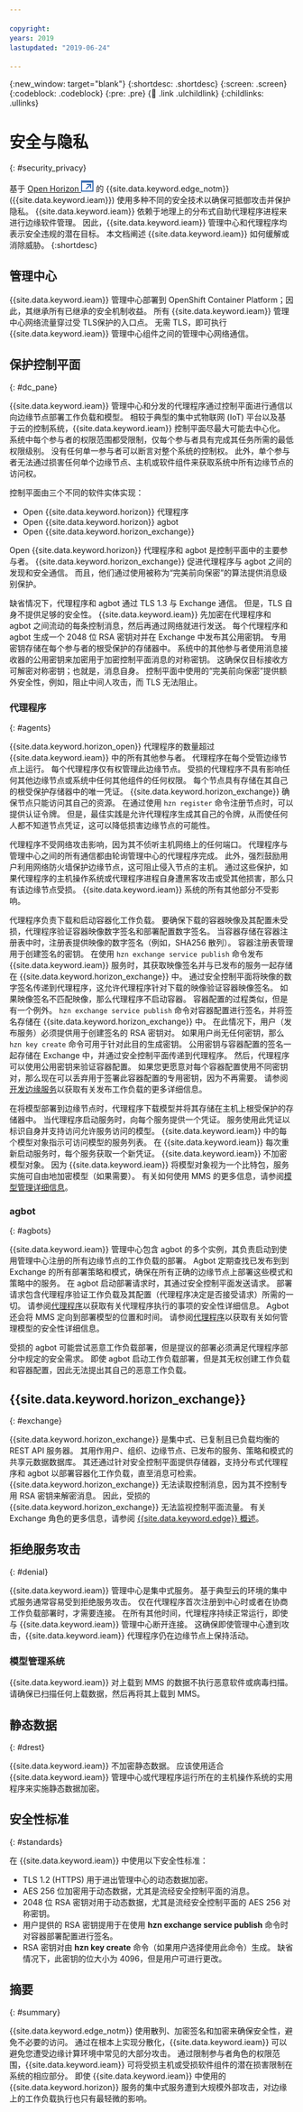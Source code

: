 ```yaml
---

copyright:
years: 2019
lastupdated: "2019-06-24"
 
---
```


{:new_window: target="blank"}
{:shortdesc: .shortdesc}
{:screen: .screen}
{:codeblock: .codeblock}
{:pre: .pre}
{:child: .link .ulchildlink}
{:childlinks: .ullinks}

# 安全与隐私
{: #security_privacy}

基于 [Open Horizon ![在新选项卡中打开](../images/icons/launch-glyph.svg "在新选项卡中打开")](https://github.com/open-horizon) 的 {{site.data.keyword.edge_notm}} ({{site.data.keyword.ieam}}) 使用多种不同的安全技术以确保可抵御攻击并保护隐私。 {{site.data.keyword.ieam}} 依赖于地理上的分布式自助代理程序进程来进行边缘软件管理。 因此，{{site.data.keyword.ieam}} 管理中心和代理程序均表示安全违规的潜在目标。 本文档阐述 {{site.data.keyword.ieam}} 如何缓解或消除威胁。
{:shortdesc}

## 管理中心
{{site.data.keyword.ieam}} 管理中心部署到 OpenShift Container Platform；因此，其继承所有已继承的安全机制收益。 所有 {{site.data.keyword.ieam}} 管理中心网络流量穿过受 TLS保护的入口点。 无需 TLS，即可执行 {{site.data.keyword.ieam}} 管理中心组件之间的管理中心网络通信。

## 保护控制平面
{: #dc_pane}

{{site.data.keyword.ieam}} 管理中心和分发的代理程序通过控制平面进行通信以向边缘节点部署工作负载和模型。 相较于典型的集中式物联网 (IoT) 平台以及基于云的控制系统，{{site.data.keyword.ieam}} 控制平面尽最大可能去中心化。 系统中每个参与者的权限范围都受限制，仅每个参与者具有完成其任务所需的最低权限级别。 没有任何单一参与者可以断言对整个系统的控制权。 此外，单个参与者无法通过损害任何单个边缘节点、主机或软件组件来获取系统中所有边缘节点的访问权。

控制平面由三个不同的软件实体实现：
* Open {{site.data.keyword.horizon}} 代理程序
* Open {{site.data.keyword.horizon}} agbot
* Open {{site.data.keyword.horizon_exchange}}

Open {{site.data.keyword.horizon}} 代理程序和 agbot 是控制平面中的主要参与者。 {{site.data.keyword.horizon_exchange}} 促进代理程序与 agbot 之间的发现和安全通信。 而且，他们通过使用被称为“完美前向保密”的算法提供消息级别保护。

缺省情况下，代理程序和 agbot 通过 TLS 1.3 与 Exchange 通信。 但是，TLS 自身不提供足够的安全性。 {{site.data.keyword.ieam}} 先加密在代理程序和 agbot 之间流动的每条控制消息，然后再通过网络就进行发送。 每个代理程序和 agbot 生成一个 2048 位 RSA 密钥对并在 Exchange 中发布其公用密钥。 专用密钥存储在每个参与者的根受保护的存储器中。 系统中的其他参与者使用消息接收器的公用密钥来加密用于加密控制平面消息的对称密钥。 这确保仅目标接收方可解密对称密钥；也就是，消息自身。 控制平面中使用的“完美前向保密”提供额外安全性，例如，阻止中间人攻击，而 TLS 无法阻止。

### 代理程序
{: #agents}

{{site.data.keyword.horizon_open}} 代理程序的数量超过 {{site.data.keyword.ieam}} 中的所有其他参与者。 代理程序在每个受管边缘节点上运行。 每个代理程序仅有权管理此边缘节点。 受损的代理程序不具有影响任何其他边缘节点或系统中任何其他组件的任何权限。 每个节点具有存储在其自己的根受保护存储器中的唯一凭证。 {{site.data.keyword.horizon_exchange}} 确保节点只能访问其自己的资源。 在通过使用 `hzn register` 命令注册节点时，可以提供认证令牌。 但是，最佳实践是允许代理程序生成其自己的令牌，从而使任何人都不知道节点凭证，这可以降低损害边缘节点的可能性。

代理程序不受网络攻击影响，因为其不侦听主机网络上的任何端口。 代理程序与管理中心之间的所有通信都由轮询管理中心的代理程序完成。 此外，强烈鼓励用户利用网络防火墙保护边缘节点，这可阻止侵入节点的主机。 通过这些保护，如果代理程序的主机操作系统或代理程序进程自身遭黑客攻击或受其他损害，那么只有该边缘节点受损。 {{site.data.keyword.ieam}} 系统的所有其他部分不受影响。

代理程序负责下载和启动容器化工作负载。 要确保下载的容器映像及其配置未受损，代理程序验证容器映像数字签名和部署配置数字签名。 当容器存储在容器注册表中时，注册表提供映像的数字签名（例如，SHA256 散列）。 容器注册表管理用于创建签名的密钥。 在使用 `hzn exchange service publish` 命令发布 {{site.data.keyword.ieam}} 服务时，其获取映像签名并与已发布的服务一起存储在 {{site.data.keyword.horizon_exchange}} 中。 通过安全控制平面将映像的数字签名传递到代理程序，这允许代理程序针对下载的映像验证容器映像签名。 如果映像签名不匹配映像，那么代理程序不启动容器。 容器配置的过程类似，但是有一个例外。 `hzn exchange service publish` 命令对容器配置进行签名，并将签名存储在 {{site.data.keyword.horizon_exchange}} 中。 在此情况下，用户（发布服务）必须提供用于创建签名的 RSA 密钥对。 如果用户尚无任何密钥，那么 `hzn key create` 命令可用于针对此目的生成密钥。 公用密钥与容器配置的签名一起存储在 Exchange 中，并通过安全控制平面传递到代理程序。 然后，代理程序可以使用公用密钥来验证容器配置。 如果您更愿意对每个容器配置使用不同密钥对，那么现在可以丢弃用于签署此容器配置的专用密钥，因为不再需要。 请参阅[开发边缘服务](../developing/developing_edge_services.md)以获取有关发布工作负载的更多详细信息。

在将模型部署到边缘节点时，代理程序下载模型并将其存储在主机上根受保护的存储器中。 当代理程序启动服务时，向每个服务提供一个凭证。 服务使用此凭证以标识自身并支持访问允许服务访问的模型。 {{site.data.keyword.ieam}} 中的每个模型对象指示可访问模型的服务列表。 在 {{site.data.keyword.ieam}} 每次重新启动服务时，每个服务获取一个新凭证。 {{site.data.keyword.ieam}} 不加密模型对象。 因为 {{site.data.keyword.ieam}} 将模型对象视为一个比特包，服务实施可自由地加密模型（如果需要）。 有关如何使用 MMS 的更多信息，请参阅[模型管理详细信息](../developing/model_management_details.md)。

### agbot
{: #agbots}

{{site.data.keyword.ieam}} 管理中心包含 agbot 的多个实例，其负责启动到使用管理中心注册的所有边缘节点的工作负载的部署。 Agbot 定期查找已发布到到 Exchange 的所有部署策略和模式，确保在所有正确的边缘节点上部署这些模式和策略中的服务。 在 agbot 启动部署请求时，其通过安全控制平面发送请求。 部署请求包含代理程序验证工作负载及其配置（代理程序决定是否接受请求）所需的一切。 请参阅[代理程序](security_privacy.md#agents)以获取有关代理程序执行的事项的安全性详细信息。 Agbot 还会将 MMS 定向到部署模型的位置和时间。 请参阅[代理程序](security_privacy.md#agents)以获取有关如何管理模型的安全性详细信息。

受损的 agbot 可能尝试恶意工作负载部署，但是提议的部署必须满足代理程序部分中规定的安全需求。 即使 agbot 启动工作负载部署，但是其无权创建工作负载和容器配置，因此无法提出其自己的恶意工作负载。

## {{site.data.keyword.horizon_exchange}}
{: #exchange}

{{site.data.keyword.horizon_exchange}} 是集中式、已复制且已负载均衡的 REST API 服务器。 其用作用户、组织、边缘节点、已发布的服务、策略和模式的共享元数据数据库。 其还通过针对安全控制平面提供存储器，支持分布式代理程序和 agbot 以部署容器化工作负载，直至消息可检索。 {{site.data.keyword.horizon_exchange}} 无法读取控制消息，因为其不控制专用 RSA 密钥来解密消息。 因此，受损的 {{site.data.keyword.horizon_exchange}} 无法监视控制平面流量。 有关 Exchange 角色的更多信息，请参阅 [{{site.data.keyword.edge}} 概述](../getting_started/overview_ieam.md)。

## 拒绝服务攻击
{: #denial}

{{site.data.keyword.ieam}} 管理中心是集中式服务。 基于典型云的环境的集中式服务通常容易受到拒绝服务攻击。 仅在代理程序首次注册到中心时或者在协商工作负载部署时，才需要连接。 在所有其他时间，代理程序持续正常运行，即使与 {{site.data.keyword.ieam}} 管理中心断开连接。  这确保即使管理中心遭到攻击，{{site.data.keyword.ieam}} 代理程序仍在边缘节点上保持活动。

### 模型管理系统

{{site.data.keyword.ieam}} 对上载到 MMS 的数据不执行恶意软件或病毒扫描。请确保已扫描任何上载数据，然后再将其上载到 MMS。

## 静态数据
{: #drest}

{{site.data.keyword.ieam}} 不加密静态数据。 应该使用适合 {{site.data.keyword.ieam}} 管理中心或代理程序运行所在的主机操作系统的实用程序来实施静态数据加密。

## 安全性标准
{: #standards}

在 {{site.data.keyword.ieam}} 中使用以下安全性标准：
* TLS 1.2 (HTTPS) 用于进出管理中心的动态数据加密。
* AES 256 位加密用于动态数据，尤其是流经安全控制平面的消息。
* 2048 位 RSA 密钥对用于动态数据，尤其是流经安全控制平面的 AES 256 对称密钥。
* 用户提供的 RSA 密钥提用于在使用 **hzn exchange service publish** 命令时对容器部署配置进行签名。
* RSA 密钥对由 **hzn key create** 命令（如果用户选择使用此命令）生成。 缺省情况下，此密钥的位大小为 4096，但是用户可进行更改。

## 摘要
{: #summary}

{{site.data.keyword.edge_notm}} 使用散列、加密签名和加密来确保安全性，避免不必要的访问。 通过在根本上实现分散化，{{site.data.keyword.ieam}} 可以避免您遭受边缘计算环境中常见的大部分攻击。 通过限制参与者角色的权限范围，{{site.data.keyword.ieam}} 可将受损主机或受损软件组件的潜在损害限制在系统的相应部分。 即使 {{site.data.keyword.ieam}} 中使用的 {{site.data.keyword.horizon}} 服务的集中式服务遭到大规模外部攻击，对边缘上的工作负载执行也只有最轻微的影响。
